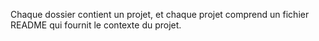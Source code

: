 Chaque dossier contient un projet, et chaque projet comprend un fichier README qui fournit le contexte du projet.
